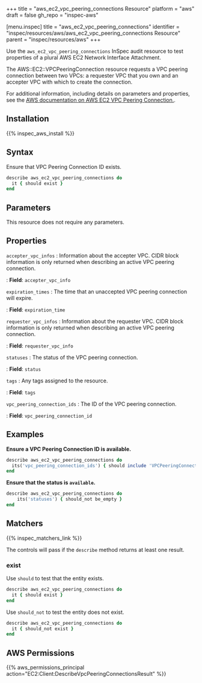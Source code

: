 +++
title = "aws_ec2_vpc_peering_connections Resource"
platform = "aws"
draft = false
gh_repo = "inspec-aws"

[menu.inspec]
title = "aws_ec2_vpc_peering_connections"
identifier = "inspec/resources/aws/aws_ec2_vpc_peering_connections Resource"
parent = "inspec/resources/aws"
+++

Use the `aws_ec2_vpc_peering_connections` InSpec audit resource to test properties of a plural AWS EC2 Network Interface Attachment.

The AWS::EC2::VPCPeeringConnection resource requests a VPC peering connection between two VPCs: a requester VPC that you own and an accepter VPC with which to create the connection.

For additional information, including details on parameters and properties, see the [AWS documentation on AWS EC2 VPC Peering Connection.](https://docs.aws.amazon.com/AWSCloudFormation/latest/UserGuide/aws-resource-ec2-vpcpeeringconnection.html).

## Installation

{{% inspec_aws_install %}}

## Syntax

Ensure that VPC Peering Connection ID exists.

```ruby
describe aws_ec2_vpc_peering_connections do
  it { should exist }
end
```

## Parameters

This resource does not require any parameters.

## Properties

`accepter_vpc_infos`
: Information about the accepter VPC. CIDR block information is only returned when describing an active VPC peering connection.

: **Field**: `accepter_vpc_info`

`expiration_times`
: The time that an unaccepted VPC peering connection will expire.

: **Field**: `expiration_time`

`requester_vpc_infos`
: Information about the requester VPC. CIDR block information is only returned when describing an active VPC peering connection.

: **Field**: `requester_vpc_info`

`statuses`
: The status of the VPC peering connection.

: **Field**: `status`

`tags`
: Any tags assigned to the resource.

: **Field**: `tags`

`vpc_peering_connection_ids`
: The ID of the VPC peering connection.

: **Field**: `vpc_peering_connection_id`

## Examples

**Ensure a VPC Peering Connection ID is available.**

```ruby
describe aws_ec2_vpc_peering_connections do
  its('vpc_peering_connection_ids') { should include 'VPCPeeringConnectionID' }
end
```

**Ensure that the status is `available`.**

```ruby
describe aws_ec2_vpc_peering_connections do
    its('statuses') { should_not be_empty }
end
```

## Matchers

{{% inspec_matchers_link %}}

The controls will pass if the `describe` method returns at least one result.

### exist

Use `should` to test that the entity exists.

```ruby
describe aws_ec2_vpc_peering_connections do
  it { should exist }
end
```

Use `should_not` to test the entity does not exist.

```ruby
describe aws_ec2_vpc_peering_connections do
  it { should_not exist }
end
```

## AWS Permissions

{{% aws_permissions_principal action="EC2:Client:DescribeVpcPeeringConnectionsResult" %}}
